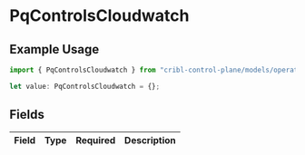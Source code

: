 # PqControlsCloudwatch

## Example Usage

```typescript
import { PqControlsCloudwatch } from "cribl-control-plane/models/operations";

let value: PqControlsCloudwatch = {};
```

## Fields

| Field       | Type        | Required    | Description |
| ----------- | ----------- | ----------- | ----------- |